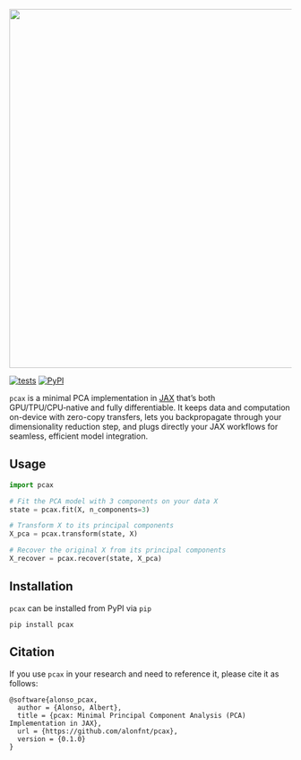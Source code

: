 <p align=center>
  <img src="https://github.com/user-attachments/assets/4f48d642-ca12-42c4-91a3-32f2ef464b3a" style="width: 640px; height: auto;" />
</p>

[![tests](https://github.com/alonfnt/pcax/actions/workflows/pytest.yml/badge.svg)](https://github.com/alonfnt/pcax/actions/workflows/pytest.yml)
[![PyPI](https://img.shields.io/pypi/v/pcax.svg)](https://pypi.org/project/pcax/)

`pcax` is a minimal PCA implementation in [JAX](https://github.com/jax-ml/jax) that’s both GPU/TPU/CPU‑native and fully differentiable.
It keeps data and computation on-device with zero-copy transfers, lets you backpropagate through your dimensionality reduction step, and plugs directly your JAX workflows for seamless, efficient model integration.

## Usage
```python
import pcax

# Fit the PCA model with 3 components on your data X
state = pcax.fit(X, n_components=3)

# Transform X to its principal components
X_pca = pcax.transform(state, X)

# Recover the original X from its principal components
X_recover = pcax.recover(state, X_pca)
```

## Installation
`pcax` can be installed from PyPI via `pip`
```
pip install pcax
```

## Citation
If you use `pcax` in your research and need to reference it, please cite it as follows:
```
@software{alonso_pcax,
  author = {Alonso, Albert},
  title = {pcax: Minimal Principal Component Analysis (PCA) Implementation in JAX},
  url = {https://github.com/alonfnt/pcax},
  version = {0.1.0}
}
```
